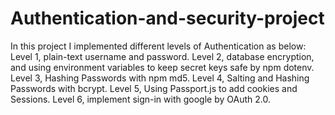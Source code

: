 # Authentication-and-security-project
In this project I implemented different levels of Authentication as below:
Level 1, plain-text username and password.
Level 2, database encryption, and using environment variables to keep secret keys safe by npm dotenv.
Level 3, Hashing Passwords with npm md5.
Level 4, Salting and Hashing Passwords with bcrypt.
Level 5, Using Passport.js to add cookies and Sessions.
Level 6, implement sign-in with google by OAuth 2.0.

